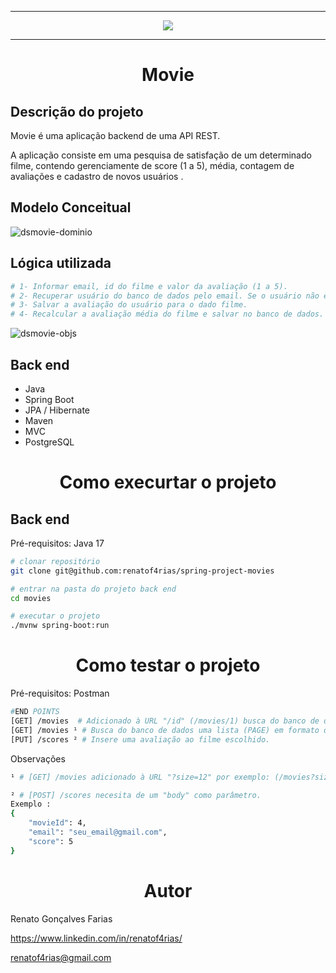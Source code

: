 <hr>
<p align="center">
   <img src="https://github.com/renatof4rias/spring-project-delivery/assets/123312837/2a0cb045-9f7b-42af-8046-d21d6c75ae20" #vitrinedev/>
</p>
<hr>
<h1 align="center"> Movie </h1>

## Descrição do projeto 

<p align="justify">
Movie é uma aplicação backend de uma API REST.

A aplicação consiste em uma pesquisa de satisfação de um determinado filme, contendo gerenciamente de score (1 a 5), média, contagem de avaliações e cadastro de novos usuários .  
</p>

## Modelo Conceitual
![dsmovie-dominio](https://github.com/renatof4rias/spring-project-delivery/assets/123312837/293f4162-3280-4ddb-98d3-e0321f1f2747)

## Lógica utilizada

```bash
# 1- Informar email, id do filme e valor da avaliação (1 a 5).
# 2- Recuperar usuário do banco de dados pelo email. Se o usuário não existir, insira no banco.
# 3- Salvar a avaliação do usuário para o dado filme.
# 4- Recalcular a avaliação média do filme e salvar no banco de dados.
````
![dsmovie-objs](https://github.com/renatof4rias/spring-project-delivery/assets/123312837/158d93f5-3e15-4406-aaec-f96bd20277b0)

## Back end

- Java 
- Spring Boot
- JPA / Hibernate
- Maven
- MVC
- PostgreSQL
<h1 align="center"> Como execurtar o projeto </h1>

## Back end  
Pré-requisitos: Java 17

```bash
# clonar repositório
git clone git@github.com:renatof4rias/spring-project-movies

# entrar na pasta do projeto back end
cd movies

# executar o projeto
./mvnw spring-boot:run
```

<h1 align="center"> Como testar o projeto </h1>

Pré-requisitos: Postman

```bash
#END POINTS
[GET] /movies  # Adicionado à URL "/id" (/movies/1) busca do banco de dados o filme com o id referente na url.
[GET] /movies ¹ # Busca do banco de dados uma lista (PAGE) em formato de página.
[PUT] /scores ² # Insere uma avaliação ao filme escolhido.

```
Observações 
```bash
¹ # [GET] /movies adicionado à URL "?size=12" por exemplo: (/movies?size=12), a pagina terá o "tamanho" de 12 filmes por páginas.

² # [POST] /scores necesita de um "body" como parâmetro.
Exemplo : 
{
    "movieId": 4,
    "email": "seu_email@gmail.com",
    "score": 5
}

```

<h1 align="center"> Autor </h1>

Renato Gonçalves Farias

https://www.linkedin.com/in/renatof4rias/

renatof4rias@gmail.com
